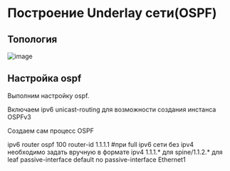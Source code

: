 # Построение Underlay сети(OSPF)

## Топология 

![image](https://github.com/user-attachments/assets/177128cc-bbc2-4bed-a8bb-c5334b1ecde1)

## Настройка ospf 

Выполним настройку ospf.

Включаем ipv6 unicast-routing для возможности создания инстанса OSPFv3

Создаем сам процесс OSPF

ipv6 router ospf 100
   router-id 1.1.1.1  #при full ipv6 сети без ipv4 необходимо задать вручную в формате ipv4 1.1.1.* для spine/1.1.2.* для leaf
   passive-interface default
   no passive-interface Ethernet1

